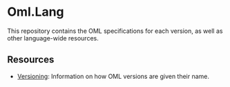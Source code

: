 # Oml.Lang
This repository contains the OML specifications for each version, as well as other language-wide resources.

## Resources
- [Versioning](https://github.com/Object-Markup-Language/OML/blob/main/Versioning.md): Information on how OML versions are given their name.